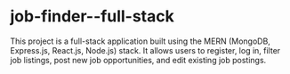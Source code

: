 # job-finder--full-stack
This project is a full-stack application built using the MERN (MongoDB, Express.js, React.js, Node.js) stack. It allows users to register, log in, filter job listings, post new job opportunities, and edit existing job postings.
